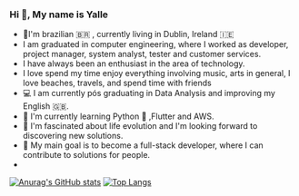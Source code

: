 ### Hi 👋, My name is Yalle 

<!--
**yalle-prado/yalle-prado** is a ✨ _special_ ✨ repository because its `README.md` (this file) appears on your GitHub profile.
-->
- 🔭I'm brazilian 🇧🇷 , currently living in Dublin, Ireland 🇮🇪
- I am graduated in computer engineering, where I worked as developer, project manager, system analyst, tester and customer services.
- I have always been an enthusiast in the area of technology.
- I love spend my time enjoy everything involving music, arts in general, I love beaches, travels, and spend time with friends
- 💻 I am currently pós graduating in Data Analysis and improving my English 🇬🇧.
- 🌱 I'm currently learning Python 🐍 ,Flutter and AWS.
- 💚 I'm fascinated about life evolution and I'm looking forward to discovering new solutions.
- 🎯 My main goal is to become a full-stack developer, where I can contribute to solutions for people.
- 


[![Anurag's GitHub stats](https://github-readme-stats.vercel.app/api?username=yalle-prado&theme=dark&show_icons=true)](https://github.com/yalle-prado)    [![Top Langs](https://github-readme-stats.vercel.app/api/top-langs/?username=yalle-prado&theme=dark)](https://github.com/yalle-prado)


 
